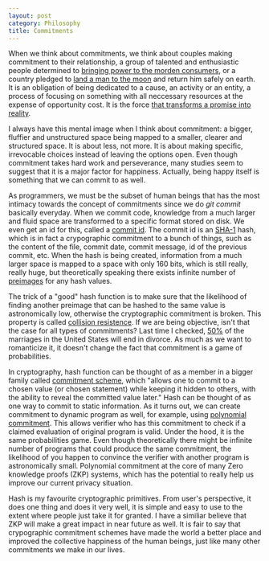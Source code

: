 ```yaml
---
layout: post
category: Philosophy
title: Commitments
---
```


When we think about commitments, we think about couples making
commitment to their relationship, a group of talented and enthusiastic
people determined to [bringing power to the morden
consumers](https://minnatechnologies.com/about/), or a country pledged
to [land a man to the
moon](https://www.youtube.com/watch?v=QXqlziZV63k) and return him
safely on earth. It is an obligation of being dedicated to a cause, an
activity or an entity, a process of focusing on something with all
neccessary resources at the expense of opportunity cost. It is the
force [that transforms a promise into
reality](https://www.sparkpeople.com/mypage_public_journal_individual.asp?blog_id=2925515).

I always have this mental image when I think about commitment: a
bigger, fluffier and unstructured space being mapped to a smaller,
clearer and structured space. It is about less, not more. It is
about making specific, irrevocable choices instead of leaving the
options open. Even though commitment takes hard work and perseverance,
many studies seem to suggest that it is a major factor for
happiness. Actually, being happy itself is something that we can
commit to as well.

As programmers, we must be the subset of human beings that has
the most intimacy towards the concept of commitments since we do _git
commit_ basically everyday. When we commit code, knowledge from a much
larger and fluid space are transformed to a specific
format stored on disk. We even get an id for this, called a
[commit
id](https://stackoverflow.com/questions/29106996/what-is-a-git-commit-id). The
commit id is an [SHA-1](https://en.wikipedia.org/wiki/SHA-1) hash,
which is in fact a crypographic commitment to a bunch of things, such
as the content of the file, commit date, commit message, id of the
previous commit, etc. When the hash is being created, information from a much larger
space is mapped to a space with only 160 bits, which is still really,
really huge, but theoretically speaking there exists infinite number of
[preimages](https://www.quora.com/What-are-preimages-in-the-context-of-cryptographic-hash-functions)
for any hash values.

The trick of a "good" hash function is to make
sure that the likelihood of finding another preimage that can be
hashed to the same value is astronomically low, otherwise the
cryptographic commitment is broken. This property is
called [collision
resistence](https://en.wikipedia.org/wiki/Collision_resistance). If we are being
objective, isn't that the case for all types of commitments? Last time
I checked,
[50%](https://www.wf-lawyers.com/divorce-statistics-and-facts/) of the
marriages in the United States will end in divorce. As much as we want
to romanticize it, it doesn't change the fact that commitment is a game
of probabilities.

In cryptography, hash function can be thought of as a member in a bigger
family called [commitment
scheme](https://en.wikipedia.org/wiki/Commitment_scheme), which "allows
one to commit to a chosen value (or chosen statement) while keeping it
hidden to others, with the ability to reveal the committed value
later." Hash can be thought of as one way to commit to static information. As
it turns out, we can create commitment to dynamic program as well, for
example, using [polynomial
commitment](http://cacr.uwaterloo.ca/techreports/2010/cacr2010-10.pdf). This
allows verifier who has this commitment to check if a claimed
evaluation of original program is valid. Under the hood, it is the same
probabilities game. Even though theoretically there might be infinite
number of programs that could produce the same commitment, the
likelihood of you happen to convince the verifier with another program
is astronomically small. Polynomial commitment at the core of many Zero
knowledge proofs (ZKP) systems, which has the potential to really help
us improve our current privacy situation.

Hash is my favourite cryptographic primitives. From user's
perspective, it does one thing and does it very well, it is simple and
easy to use to the extent where people just take it for granted. I
have a similiar believe that ZKP will make a great impact in near
future as well. It is fair to say that crypographic commitment schemes
have made the world a better place and improved the collective
happiness of the human beings, just like many other commitments we
make in our lives.


